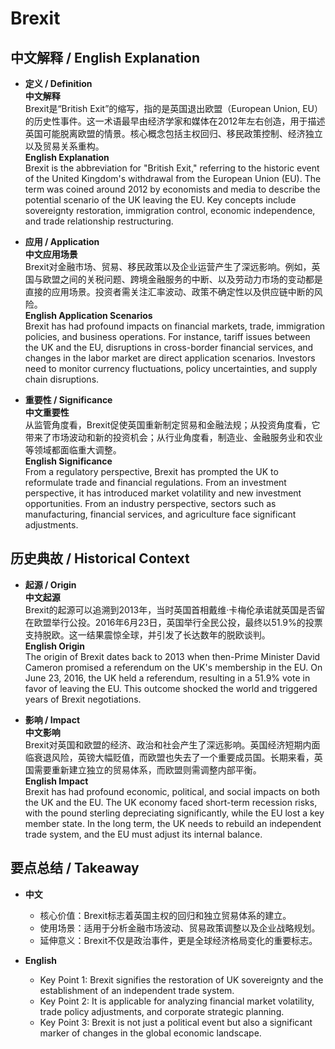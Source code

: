 # Brexit

## 中文解释 / English Explanation

* **定义 / Definition**  
  **中文解释**  
  Brexit是“British Exit”的缩写，指的是英国退出欧盟（European Union, EU）的历史性事件。这一术语最早由经济学家和媒体在2012年左右创造，用于描述英国可能脱离欧盟的情景。核心概念包括主权回归、移民政策控制、经济独立以及贸易关系重构。  
  **English Explanation**  
  Brexit is the abbreviation for "British Exit," referring to the historic event of the United Kingdom's withdrawal from the European Union (EU). The term was coined around 2012 by economists and media to describe the potential scenario of the UK leaving the EU. Key concepts include sovereignty restoration, immigration control, economic independence, and trade relationship restructuring.

* **应用 / Application**  
  **中文应用场景**  
  Brexit对金融市场、贸易、移民政策以及企业运营产生了深远影响。例如，英国与欧盟之间的关税问题、跨境金融服务的中断、以及劳动力市场的变动都是直接的应用场景。投资者需关注汇率波动、政策不确定性以及供应链中断的风险。  
  **English Application Scenarios**  
  Brexit has had profound impacts on financial markets, trade, immigration policies, and business operations. For instance, tariff issues between the UK and the EU, disruptions in cross-border financial services, and changes in the labor market are direct application scenarios. Investors need to monitor currency fluctuations, policy uncertainties, and supply chain disruptions.

* **重要性 / Significance**  
  **中文重要性**  
  从监管角度看，Brexit促使英国重新制定贸易和金融法规；从投资角度看，它带来了市场波动和新的投资机会；从行业角度看，制造业、金融服务业和农业等领域都面临重大调整。  
  **English Significance**  
  From a regulatory perspective, Brexit has prompted the UK to reformulate trade and financial regulations. From an investment perspective, it has introduced market volatility and new investment opportunities. From an industry perspective, sectors such as manufacturing, financial services, and agriculture face significant adjustments.

## 历史典故 / Historical Context

* **起源 / Origin**  
  **中文起源**  
  Brexit的起源可以追溯到2013年，当时英国首相戴维·卡梅伦承诺就英国是否留在欧盟举行公投。2016年6月23日，英国举行全民公投，最终以51.9%的投票支持脱欧。这一结果震惊全球，并引发了长达数年的脱欧谈判。  
  **English Origin**  
  The origin of Brexit dates back to 2013 when then-Prime Minister David Cameron promised a referendum on the UK's membership in the EU. On June 23, 2016, the UK held a referendum, resulting in a 51.9% vote in favor of leaving the EU. This outcome shocked the world and triggered years of Brexit negotiations.

* **影响 / Impact**  
  **中文影响**  
  Brexit对英国和欧盟的经济、政治和社会产生了深远影响。英国经济短期内面临衰退风险，英镑大幅贬值，而欧盟也失去了一个重要成员国。长期来看，英国需要重新建立独立的贸易体系，而欧盟则需调整内部平衡。  
  **English Impact**  
  Brexit has had profound economic, political, and social impacts on both the UK and the EU. The UK economy faced short-term recession risks, with the pound sterling depreciating significantly, while the EU lost a key member state. In the long term, the UK needs to rebuild an independent trade system, and the EU must adjust its internal balance.

## 要点总结 / Takeaway

* **中文**  
  - 核心价值：Brexit标志着英国主权的回归和独立贸易体系的建立。  
  - 使用场景：适用于分析金融市场波动、贸易政策调整以及企业战略规划。  
  - 延伸意义：Brexit不仅是政治事件，更是全球经济格局变化的重要标志。  

* **English**  
  - Key Point 1: Brexit signifies the restoration of UK sovereignty and the establishment of an independent trade system.  
  - Key Point 2: It is applicable for analyzing financial market volatility, trade policy adjustments, and corporate strategic planning.  
  - Key Point 3: Brexit is not just a political event but also a significant marker of changes in the global economic landscape.